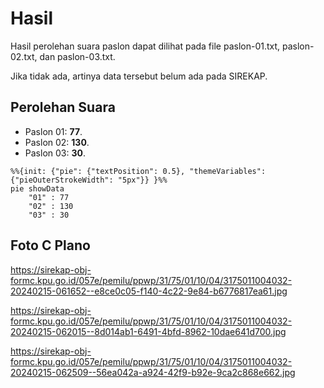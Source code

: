 # Hasil

Hasil perolehan suara paslon dapat dilihat pada file paslon-01.txt, paslon-02.txt, dan paslon-03.txt.

Jika tidak ada, artinya data tersebut belum ada pada SIREKAP.

## Perolehan Suara

 * Paslon 01: **77**.
 * Paslon 02: **130**.
 * Paslon 03: **30**.

```mermaid
%%{init: {"pie": {"textPosition": 0.5}, "themeVariables": {"pieOuterStrokeWidth": "5px"}} }%%
pie showData
    "01" : 77
    "02" : 130
    "03" : 30
```
## Foto C Plano

https://sirekap-obj-formc.kpu.go.id/057e/pemilu/ppwp/31/75/01/10/04/3175011004032-20240215-061652--e8ce0c05-f140-4c22-9e84-b6776817ea61.jpg

https://sirekap-obj-formc.kpu.go.id/057e/pemilu/ppwp/31/75/01/10/04/3175011004032-20240215-062015--8d014ab1-6491-4bfd-8962-10dae641d700.jpg

https://sirekap-obj-formc.kpu.go.id/057e/pemilu/ppwp/31/75/01/10/04/3175011004032-20240215-062509--56ea042a-a924-42f9-b92e-9ca2c868e662.jpg
